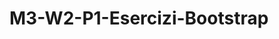 # M3-W2-P1-Esercizi-Bootstrap
<!-- Crea una pagina responsive per mostrarci i tuoi album musicali preferiti.

In questa pagina ci sarà una tua piccola biografia, i migliori album della tua vita, i peggiori che hai mai sentito, 
e qualsiasi altra cosa relativa alla musica che ami.



REGOLE:

Il progetto dev'essere caricato in una nuova repository su GitHub e linkata al tuo Docente.
Puoi usare Google / StackOverflow, MA ti suggeriamo caldamente di riferirti principalmente alla documentazione fornita, 
per non perderti in ricerche infruttuose per troppo tempo.

Prova il tuo lavoro su varie risoluzioni di schermo, ingrandendo e rimpicciolendo la finestra, 
e soprattutto usando i developer tools del browser che forniscono l'emulatore di svariati device sul quale potrai vedere esattamente come si comporta il tuo layout.

Usa le classi di Bootstrap4.6 per creare la griglia responsive quando necessario.
Usa container > row > col in questo ordine per ottenere un layout responsive perfetto.

NOTE:
Non c'è una design preciso da seguire, dai sfogo alla tua creatività. L'unica cosa importante è che sia responsive!
Fai qualche ricerca nel web per trarre ispirazione su come rappresentare un progetto musicale con svariate copertine di dischi.
Può essere simile ad Amazon Music, Spotify, o Apple Music, o qualsiasi altra collezione di dischi là fuori nel world wide web.



CONSIGLIO: Concentrati sulla struttura e la responsività prima, quando quella funziona puoi dedicarti alla parte grafica e di dettaglio.


ESERCIZI:

1) Andrai a creare un componente per rappresentare la carta del tuo album, che riutilizzerai in tutto il progetto. 
Bootstrap ti dà disponibili alcuni componenti per card e immagini. 
Puoi scegliere di partire da quelli e modificarli, oppure partire da zero e creare i tuoi componenti via CSS. Gli elementi necessari sono:  

L'elemento Card
L'immagine di copertina dell'album
Il titolo dell'album
Il gruppo / artista / dj dell'album
Il genere dell'album
La durata dell'album

NB: Assicurati di applicare le stesse regole di stile a tutti i componenti album che userai nella pagina per mantenere la coerenza degli elementi e degli stili.



2)  Implementa una navigation bar usando il componente boostrap apposito.

     Questa navigazione dovrà linkare ogni sezione nella tua pagina.


3) Crea una sezione responsive per i tuoi album preferiti.

     In questa sezione dovrai avere:

4 album per linea quando lo schermo è molto grande
3 album per linea quando lo schermo ha una dimensione intermedia (tablet o simili)
2 album per linea qunado lo schermo è molto piccolo (mobile)

4) Crea una sezione per le recensioni degli album.

      Prendi un album che ti piace molto e crea una sezione con:

Una grande immagine di copertina
Titolo
Band
Durata
Genere
Tracce dell'album ( in una tabella. Trovala tra i componenti Bootstrap ) 
... e qualsiasi cosa ti venga in mente di interessante che lo riguardi!

5) La lista dei peggiori album mai sentiti! Seleziona gli album che davvero non sopporti o qualcosa che pensi sia sopravvalutato e inseriscilo nella "hall of shame" in forma di tabella!


6) Tutte copertine! Tappezza una sezione di copertine di album. Solo immagini in un layout a griglia senza spazi fra di loro, con le immagini alla stessa altezza. Inserisci almeno 20 immagini per avere un bell'effetto.


EXTRA) Aggiungi un bottone ad ogni sezione, cliccandolo il corpo della sezione dovrà apparire (se nascosto) o nascondersi (se visibile).

SUGGERIMENTO: vedi se esiste un componente Bootstrap che faccia al caso tuo. Se non dovessi trovarlo puoi sempre raggiungere lo stesso effetto usando la normale manipolazione del DOM 
